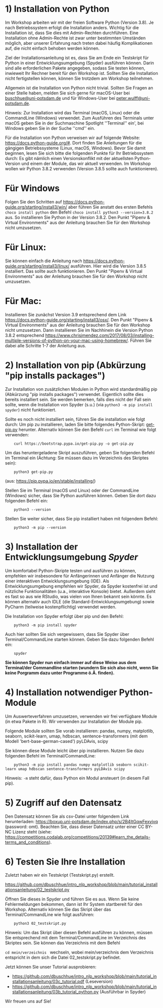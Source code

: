 # 1) Installation von Python

Im Workshop arbeiten wir mit der freien Software Python (Version 3.8). Je nach Betriebssystem erfolgt die Installation anders. Wichtig für die Installation ist, dass Sie dies mit Admin-Rechten durchführen. Eine Installation ohne Admin-Rechte ist zwar unter bestimmten Umständen möglich, aber unserer Erfahrung nach treten dabei häufig Komplikationen auf, die nicht einfach behoben werden 
können. 

Ziel der Installationsanleitung ist es, dass Sie am Ende ein Testskript für Python in einer Entwicklungsumgebung (Spyder) ausführen können. Darin sind alle erforderlichen Pakete angegeben, sodass Sie testen können, inwieweit Ihr Rechner bereit für den Workshop ist. Sollten Sie die Installation nicht fertigstellen können, können Sie trotzdem am Workshop teilnehmen.

Allgemein ist die Installation von Python nicht trivial. Sollten Sie Fragen an einer Stelle haben, melden Sie sich gerne für macOS-User bei 
buschhue@uni-potsdam.de und für Windows-User bei peter.wulff@uni-potsdam.de.

Hinweis: Zur Installation wird das Terminal (macOS, Linux) oder die CommandLine (Windows) verwendet. Zum Ausführen des Terminals unter macOS geben Sie in der Suchmaschine Spotlight ''Terminal'' ein', bei Windows geben Sie in der Suche ''cmd'' ein.

Für die Installation von Python verweisen wir auf folgende Website: https://docs.python-guide.org/#. Dort finden Sie Anleitungen für die gängigen Betriebssysteme (Linux, macOS, Windows). Bevor Sie damit beginnen, lesen Sie sich bitte die folgenden Punkte für Ihr Betriebssystem durch: Es gibt nämlich einen Versionskonflikt mit der aktuellsten Python-Version und einem der Module, das wir aktuell verwenden. Im Workshop wollen wir Python 3.8.2 verwenden (Version 3.8.5 sollte auch funktionieren).

# Für Windows
Folgen Sie den Schritten auf https://docs.python-guide.org/starting/install3/win/ aber führen Sie anstatt des ersten Befehls `choco install python` den Befehl `choco install python3 --version=3.8.2` aus. So installieren Sie Python in der Version 3.8.2. Den Punkt "Pipenv & Virtual Environments" aus der Anleitung brauchen Sie für den Workshop nicht umzusetzen.

# Für Linux:
Sie können einfach die Anleitung nach https://docs.python-guide.org/starting/install3/linux/ ausführen. Hier wird die Version 3.8.5 installiert. Das sollte auch funktionieren. Den Punkt "Pipenv & Virtual Environments" aus der Anleitung brauchen Sie für den Workshop nicht umzusetzen.

# Für Mac:
Installieren Sie zunächst Version 3.9 entsprechend dem Link https://docs.python-guide.org/starting/install3/osx/. Den Punkt "Pipenv & Virtual Environments" aus der Anleitung brauchen Sie für den Workshop nicht umzusetzen. Dann installieren Sie im Nachhinein die Version Python 3.8.2 entsprechend https://www.chrisjmendez.com/2017/08/03/installing-multiple-versions-of-python-on-your-mac-using-homebrew/. Führen Sie dabei alle Schritte 1-7 der Anleitung aus.

# 2) Installation von pip (Abkürzung "pip installs packages")

Zur Installation von zusätzlichen Modulen in Python wird standardmäßig pip (Abkürzung "pip installs packages") verwendet. Eigentlich sollte dies bereits installiert sein. Sie werden bemerken, falls dies nicht der Fall sein sollte, wenn die Installation von Spyder (s.u.) (via `python3 -m pip install spyder`) nicht funktioniert.

Sollte es noch nicht installiert sein, führen Sie die installation wie folgt durch: Um pip zu installieren, laden Sie bitte folgendes Python-Skript: [get-pip.py](https://bootstrap.pypa.io/get-pip.py) herunter. Alternativ können Sie den Befehl `curl` im Terminal wie folgt verwenden:

```
    curl https://bootstrap.pypa.io/get-pip.py -o get-pip.py
```

Um das heruntergeladene Skript auszuführen, geben Sie folgenden Befehl im Terminal ein (Achtung: Sie müssen dazu im Verzeichnis des Skriptes sein):

```
    python3 get-pip.py
```

(aus: https://pip.pypa.io/en/stable/installing/)


Stellen Sie im Terminal (macOS und Linux) oder der CommandLine (Windows) sicher, dass Sie Python ausführen können. Geben Sie dort dazu folgenden Befehl ein: 

```
    python3 --version
```

Stellen Sie weiter sicher, dass Sie pip installiert haben mit folgendem Befehl:
```
    python3 -m pip --version
```


# 3) Installation der Entwicklungsumgebung *Spyder*

Um komfortabel Python-Skripte testen und ausführen zu können, empfehlen wir insbesondere für Anfängerinnen und Anfänger die Nutzung einer interaktiven Entwicklungsumgebung (IDE). Als Entwicklungsumgebung empfehlen wir Spyder, da Spyder kostenfrei ist und nützliche Funktionalitäten (u.a., interaktive Konsole) bietet. Außerdem sieht es fast so aus wie RStudio, was vielen von Ihnen bekannt sein könnte. Es können alternativ auch IDLE (die Standard-Entwicklungsumgebung) sowie PyCharm (teilweise kostenpflichtig) verwendet werden.

Die Installation von Spyder erfolgt über pip und den Befehl: 
```
    python3 -m pip install spyder
```

Auch hier sollten Sie sich vergewissern, dass Sie Spyder über Terminal/CommandLine starten können. Geben Sie dazu folgenden Befehl ein:
```
    spyder
```
**Sie können Spyder nun einfach immer auf diese Weise aus dem Terminal/der Commandline starten (wundern Sie sich also nicht, wenn Sie keine Porgramm dazu unter Programme ö.Ä. finden).**

# 4) Installation notwendiger Python-Module 

Um Auswerteverfahren umzusetzen, verwenden wir frei verfügbare Module (in etwa Pakete in R). Wir verwenden zur Installation der Module pip.

Folgende Module sollten Sie vorab installieren: pandas, numpy, matplotlib, seaborn, scikit-learn, umap, hdbscan, sentence-transformers (mit dem Modell 'bert-base-german-cased') pyLDAvis, scipy
 
Sie können diese Module leicht über pip installieren. Nutzen Sie dazu folgenden Befehl im Terminal/CommandLine:
```
    python3 -m pip install pandas numpy matplotlib seaborn scikit-learn umap hdbscan sentence-transformers pyLDAvis scipy
```

Hinweis: ```-m``` steht dafür, dass Python ein Modul ansteuert (in diesem Fall pip).



# 5) Zugriff auf den Datensatz

Den Datensatz können Sie als csv-Datei unter folgendem Link herunterladen: https://boxup.uni-potsdam.de/index.php/s/2B4ItGqwFexvjvq (password: omt). Beachten Sie, dass dieser 
Datensatz unter einer CC BY-NC Lizenz steht (siehe: https://competitions.codalab.org/competitions/20139#learn_the_details-terms_and_conditions).

# 6) Testen Sie Ihre Installation

Zuletzt haben wir ein Testskript (Testskript.py) erstellt. 

https://github.com/dbuschhue/intro_nlp_workshop/blob/main/tutorial_installationsanleitung/02_testskript.py

Öffnen Sie dieses in Spyder und führen Sie es aus. Wenn Sie keine Fehlermeldungen bekommen, dann ist Ihr System startbereit für den  Workshop. Alternativ können Sie das Skript über das Terminal/CommandLine wie folgt ausführen:

```
    python3 02_testskript.py
```

Hinweis: Um das Skript über diesen Befehl ausführen zu können, müssen Sie entsprechend mit dem Terminal/CommandLine im Verzeichnis des Skriptes sein. Sie können das Verzeichnis mit dem Befehl

```cd mein/verzeichnis ``` wechseln, wobei mein/verzeichnis dem Verzeichnis entspricht in dem sich die Datei 02_testskript.py befindet.

Jetzt können Sie unser Tutorial ausprobieren:

* https://github.com/dbuschhue/intro_nlp_workshop/blob/main/tutorial_installationsanleitung/03c_tutorial.pdf (Leseversion)
* https://github.com/dbuschhue/intro_nlp_workshop/blob/main/tutorial_installationsanleitung/03b_tutorial_python.py (Ausführbar in Spyder)

Wir freuen uns auf Sie!
